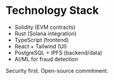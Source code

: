 # Technology Stack

- Solidity (EVM contracts)
- Rust (Solana integration)
- TypeScript (frontend)
- React + Tailwind (UI)
- PostgreSQL + IPFS (backend/data)
- AI/ML for fraud detection

Security first. Open-source commitment.
